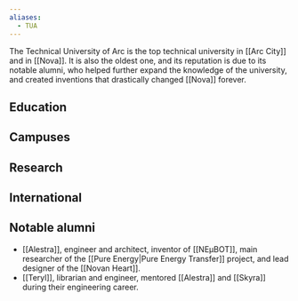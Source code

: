 ```yaml
---
aliases:
  - TUA
---
```


The Technical University of Arc is the top technical university in [[Arc City]] and in [[Nova]]. It is also the oldest one, and its reputation is due to its notable alumni, who helped further expand the knowledge of the university, and created inventions that drastically changed [[Nova]] forever.

## Education

## Campuses

## Research

## International

## Notable alumni
- [[Alestra]], engineer and architect, inventor of [[NEμBOT]], main researcher of the [[Pure Energy|Pure Energy Transfer]] project, and lead designer of the [[Novan Heart]].
- [[Teryl]], librarian and engineer, mentored [[Alestra]] and [[Skyra]] during their engineering career.